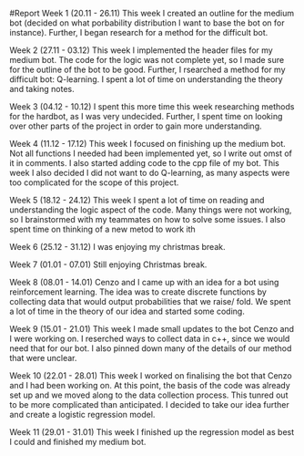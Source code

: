 #Report
Week 1 (20.11 - 26.11)
This week I created an outline for the medium bot (decided on what porbability distribution I want to base the bot on for instance). Further, I began research for a method for the difficult bot.

Week 2 (27.11 - 03.12)
This week I implemented the header files for my medium bot. The code for the logic was not complete yet, so I made sure for the outline of the bot to be good. Further, I rsearched a method for my difficult bot: Q-learning. I spent a lot of time on understanding the theory and taking notes.

Week 3 (04.12 - 10.12)
I spent this more time this week researching methods for the hardbot, as I was very undecided. Further, I spent time on looking over other parts of the project in order to gain more understanding.

Week 4 (11.12 - 17.12)
This week I focused on finishing up the medium bot. Not all functions I needed had been implemented yet, so I write out omst of it in comments. I also started adding code to the cpp file of my bot. This week I also decided I did not want to do Q-learning, as many aspects were too complicated for the scope of this project.

Week 5 (18.12 - 24.12)
This week I spent a lot of time on reading and understanding the logic aspect of the code. Many things were not working, so I brainstormed with my teammates on how to solve some issues. I also spent time on thinking of a new metod to work ith

Week 6 (25.12 - 31.12)
I was enjoying my christmas break.

Week 7 (01.01 - 07.01)
Still enjoying Christmas break.

Week 8 (08.01 - 14.01)
Cenzo and I came up with an idea for a bot using reinforcement learning. The idea was to create discrete functions by collecting data that would output probabilities that we raise/ fold. We spent a lot of time in the theory of our idea and started some coding.

Week 9 (15.01 - 21.01)
This week I made small updates to the bot Cenzo and I were working on. I reserched ways to collect data in c++, since we would need that for our bot. I also pinned down many of the details of our method that were unclear.

Week 10 (22.01 - 28.01)
This week I worked on finalising the bot that Cenzo and I had been working on. At this point, the basis of the code was already set up and we moved along to the data collection process. This tunred out to be more complicated than anticipated. I decided to take our idea further and create a logistic regression model.

Week 11 (29.01 - 31.01)
This week I finished up the regression model as best I could and finished my medium bot.
